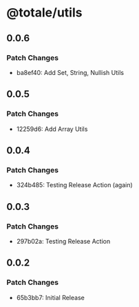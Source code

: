 # @totale/utils

## 0.0.6

### Patch Changes

- ba8ef40: Add Set, String, Nullish Utils

## 0.0.5

### Patch Changes

- 12259d6: Add Array Utils

## 0.0.4

### Patch Changes

- 324b485: Testing Release Action (again)

## 0.0.3

### Patch Changes

- 297b02a: Testing Release Action

## 0.0.2

### Patch Changes

- 65b3bb7: Initial Release
